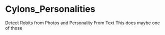# Cylons_Personalities
Detect Robits from Photos and Personality From Text
  This does maybe one of those

